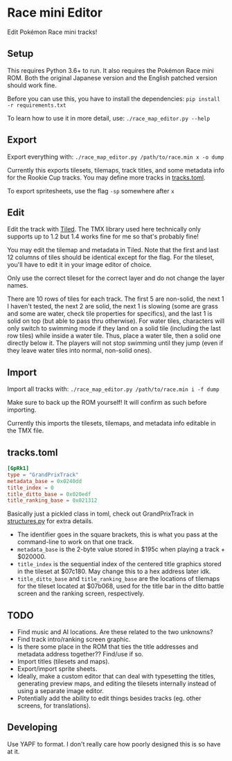 # Race mini Editor #

Edit Pokémon Race mini tracks!

## Setup ##

This requires Python 3.6+ to run. It also requires the Pokémon Race mini ROM. Both the original Japanese version and the English patched version should work fine.

Before you can use this, you have to install the dependencies: `pip install -r requirements.txt`

To learn how to use it in more detail, use: `./race_map_editor.py --help`

## Export ##

Export everything with: `./race_map_editor.py /path/to/race.min x -o dump`

Currently this exports tilesets, tilemaps, track titles, and some metadata info for the Rookie Cup tracks. You may define more tracks in [tracks.toml](tracks.toml).

To export spritesheets, use the flag `-sp` somewhere after `x`

## Edit ##

Edit the track with [Tiled](https://www.mapeditor.org/). The TMX library used here technically only supports up to 1.2 but 1.4 works fine for me so that's probably fine!

You may edit the tilemap and metadata in Tiled. Note that the first and last 12 columns of tiles should be identical except for the flag. For the tileset, you'll have to edit it in your image editor of choice.

Only use the correct tileset for the correct layer and do not change the layer names.

There are 10 rows of tiles for each track. The first 5 are non-solid, the next 1 I haven't tested, the next 2 are solid, the next 1 is slowing (some are grass and some are water, check tile properties for specifics), and the last 1 is solid on top (but able to pass thru otherwise). For water tiles, characters will only switch to swimming mode if they land on a solid tile (including the last row tiles) while inside a water tile. Thus, place a water tile, then a solid one directly below it. The players will not stop swimming until they jump (even if they leave water tiles into normal, non-solid ones).

## Import ##

Import all tracks with: `./race_map_editor.py /path/to/race.min i -f dump`

Make sure to back up the ROM yourself! It will confirm as such before importing.

Currently this imports the tilesets, tilemaps, and metadata info editable in the TMX file.

## tracks.toml ##

```toml
[GpRk1]
type = "GrandPrixTrack"
metadata_base = 0x0240dd
title_index = 0
title_ditto_base = 0x020edf
title_ranking_base = 0x021312
```

Basically just a pickled class in toml, check out GrandPrixTrack in [structures.py](structures.py) for extra details.

* The identifier goes in the square brackets, this is what you pass at the command-line to work on that one track.
* `metadata_base` is the 2-byte value stored in $195c when playing a track + $020000.
* `title_index` is the sequential index of the centered title graphics stored in the tileset at $07c180. May change this to a hex address later idk.
* `title_ditto_base` and `title_ranking_base` are the locations of tilemaps for the tileset located at $07b068, used for the title bar in the ditto battle screen and the ranking screen, respectively.

## TODO ##

* Find music and AI locations. Are these related to the two unknowns?
* Find track intro/ranking screen graphic.
* Is there some place in the ROM that ties the title addresses and metadata address together?? Find/use if so.
* Import titles (tilesets and maps).
* Export/import sprite sheets.
* Ideally, make a custom editor that can deal with typesetting the titles, generating preview maps, and editing the tilesets internally instead of using a separate image editor.
* Potentially add the ability to edit things besides tracks (eg. other screens, for translations).

## Developing ##

Use YAPF to format. I don't really care how poorly designed this is so have at it.
